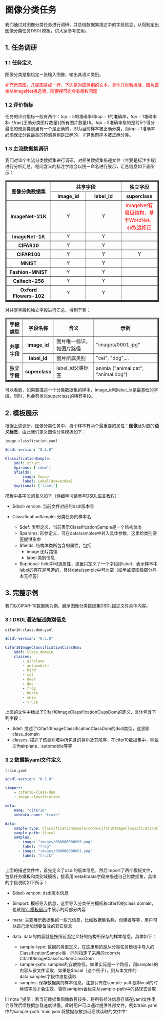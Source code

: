 # 图像分类任务

我们通过对图像分类任务进行调研，并总结数据集描述中的字段信息，从而制定出图像分类任务DSDL模板，供大家参考使用。

## 1. 任务调研

### 1.1 任务定义

图像分类是指给定一张输入图像，输出其语义类别。

<font color='red'> 补充示意图，几张图排成一行，下边是对应类别的文本，具体几张看排版，图片直接从ImageNet挑选吧，随便搜可能会有版权问题</font>

### 1.2 评价指标

任务的评价指标一般有两个：$top-5$的准确率和$top-1$的准确率，$top-1$准确率 $= \frac{正确分类图片数量}{所有图片数量}$。$top-5$准确率指的是前$5$个得分最高的预测类别里有一个是正确的，即为当前样本被正确分类，而$top-1$准确率必须保证分数最高的预测类别是正确的，才算当前样本被正确分类。

### 1.3 主流数据集调研

我们对$10$个主流分类数据集进行调研，对相关数据集描述文件（主要是标注字段）进行分析汇总，相同含义的标注字段会以统一命名进行展示，汇总信息如下表所示：


<a id="table-1"></a>

  <table border="4" >
    <tr>
      <th rowspan="2" align=center colspan="1" align=center>图像分类数据集</th>
      <th colspan="2" align=center>共享字段</th>
      <th colspan="2" align=center>独立字段</th>
    </tr>
    <tr>
      <th>image_id</th>
      <th>label_id</th>
      <th>superclass</th>
    </tr>
    <tr>
      <th width="25%" >ImageNet-21K</th>
      <td width="20%" align="center">Y</td>
      <td width="20%" align="center">Y</td>
      <td width="20%" align="center" style="color:red">ImageNet有层级结构，基于WordNet。 @致远修正</td>
    </tr>
    <tr>
      <th width="25%" >ImageNet-1K</th>
      <td width="20%" align="center">Y</td>
      <td width="20%" align="center">Y</td>
      <td width="20%" align="center"></td>
    </tr>
    <tr>
      <th width="25%" >CIFAR10</th>
      <td width="20%" align="center">Y</td>
      <td width="20%" align="center">Y</td>
      <td width="20%" align="center"></td>
    </tr>
    <tr>
      <th width="25%" >CIFAR100</th>
      <td width="20%" align="center">Y</td>
      <td width="20%" align="center">Y</td>
      <td width="20%" align="center">Y</td>
    </tr>
    <tr>
      <th width="25%" >MNIST</th>
      <td width="20%" align="center">Y</td>
      <td width="20%" align="center">Y</td>
      <td width="20%" align="center"></td>
    </tr>
    <tr>
      <th width="25%" >Fashion-MNIST</th>
      <td width="20%" align="center">Y</td>
      <td width="20%" align="center">Y</td>
      <td width="20%" align="center"></td>
    </tr>
    <tr>
      <th width="25%" >Caltech-256</th>
      <td width="20%" align="center">Y</td>
      <td width="20%" align="center">Y</td>
      <td width="20%" align="center"></td>
    </tr>
    <tr>
      <th width="25%" >Oxford Flowers-102</th>
      <td width="20%" align="center">Y</td>
      <td width="20%" align="center">Y</td>
      <td width="20%" align="center"></td>
    </tr>
  </table>

对共享字段和独立字段进行汇总，得到下表：
<table border="4" >
    <tr>
      <th align=center >字段类型</th>
      <th align=center >字段名称</th>
      <th align=center >含义</th>
      <th align=center >示例</th>
    </tr>
    <tr>
      <th rowspan="2">共享字段</th>
      <th>image_id</th>
      <td>图片唯一标识，如图片路径</td>
      <td>"images/0001.jpg"</td>
    <tr>
      <th>label_id</th>
      <td>图片所属类别</td>
      <td>"cat", "dog",...</td>
    <tr>
      <th rowspan="1">独立字段</th>
      <th>superclass</th>
      <td>label_id父类标签</td>
      <td>animla ("animal.cat", "animal.dog")</td>
    </tr>
    
</table>
可以看到，如果要描述一个分类数据集的样本，image_id和label_id是最基础的字段，同时，也会有类似superclass的特有字段。  

<a id="table-2"></a>

## 2. 模板展示

根据上述调研，图像分类任务中，每个样本有两个最重要的属性：**图像**及对应的**语义标签**，由此我们定义图像分类模板如下：


<code>image-classfication.yaml</code>

```yaml
$dsdl-version: "0.5.0"

ClassificationSample:
    $def: struct
    $params: ['cdom']
    $fields:
        image: Image
        label: Label[dom=$cdom]
    $optional: ['label']
```
模板中各字段的含义如下（详细学习请参考[DSDL语言教程](../../dsdl_language/overview.zh.md)）：

  - $dsdl-version: 当前文件对应的dsdl版本号
  - ClassificationSample: 分类任务的样本名

    - $def: 类型定义，当前表示ClassificationSample是一个结构体类
    - $params: 形参定义，可在data/samples中转入具体参数，这里给类别便签提供形参
    - $fields: 结构体类所包含的属性，包括:
        - image 图片路径
        - label 类别信息
    - $optional: field中可选属性，这里只定义了一个字段即label，表示样本中label的存在是可选的，具体data/sample中可为空（如半监督图像部分样本无标签）

<!--
!!! note "注意：上述模板fields字段中定义了重要的标注字段，filed的属性名 image/label用户可以随意定义，实际上就是语言中的变量，但图片路径和类别信息必须使用DSDL中的Image、Label类型"
-->

## 3. 完整示例

我们以CIFAR-10数据集为例，展示图像分类数据集DSDL描述文件具体内容。

### 3.1 DSDL语法描述类别信息

<code>cifar10-class-dom.yaml</code>

```yaml
$dsdl-version: "0.5.0"

Cifar10ImageClassificationClassDom:
    $def: class_domain
    classes:
        - airplane
        - automobile
        - bird
        - cat
        - deer
        - dog
        - frog
        - horse
        - ship
        - truck
```

上面的文件中给出了Cifar10ImageClassificationClassDom的定义，具体包含下列字段：  

- $def: 描述了Cifar10ImageClassificationClassDom的dsdl类型，这里即class_domain  
- classes: 描述了该类别域中所包含的类别及其顺序，在cifar10数据集中，则依次为airplane、automobile等等  



### 3.2 数据集yaml文件定义
<code>train.yaml</code>

```yaml
$dsdl-version: "0.5.0"

$import:
    - cifar10-class-dom  
    - image-classfication

meta:
    name: "cifar10"
    subdata-name: "train"

data:
    sample-type: ClassificationSample[cdom=Cifar10ImageClassificationClassDom]
    sample-path: $local
    samples:
      - image: "images/000000000000.png"
        label: "frog"
      - image: "images/000000000001.png"
        label: "truck"
        ...
```

上面的描述文件中，首先定义了dsdl的版本信息，然后import了两个模板文件，包括任务模板和类别域模板，接着用meta和data字段来描述自己的数据集，具体的字段说明如下所示：  

- $dsdl-version: dsdl版本信息
- $import: 模板导入信息，这里导入分类任务模板和cifar10的class domain，也就是[2. 模板展示](#table-2)中展示的两部分内容
- meta: 主要展示数据集的一些元信息，比如数据集名称，创建者等等，用户可以自己添加想要备注的其它信息
- data: data的内容就是按照前面定义好的结构所保存的样本信息，具体如下：  

    - sample-type: 数据的类型定义，在这里用的是从分类任务模板中导入的ClassificationSample类，同时指定了采用的cdom为Cifar10ImageClassificationClassDom
    - sample-path: samples的存放路径，如果实际是一个路径，则samples的内容从该文件读取，如果是$local（这个例子），则从本文件的data.samples字段中直接读取
    - samples: 保存数据集的样本信息，注意只有在sample-path是$local的时候该字段才会生效，否则samples会优先从sample-path中的路径去读取

!!! note "提示：若当前数据集图像数目较多，将所有标注信息存储在yaml文件里会导致后续数据加载速度过慢。此时用户可以通过提供外部文件，例如train.yaml中的sample-path: train.json 将数据存放到可高效读取的文件中"